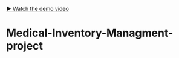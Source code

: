 [▶ Watch the demo video](https://drive.google.com/file/d/13cJLlS2OEWyNb_ZivVyDrVD3dqqsqeqX/view?usp=drivesdk)
# Medical-Inventory-Managment-project
